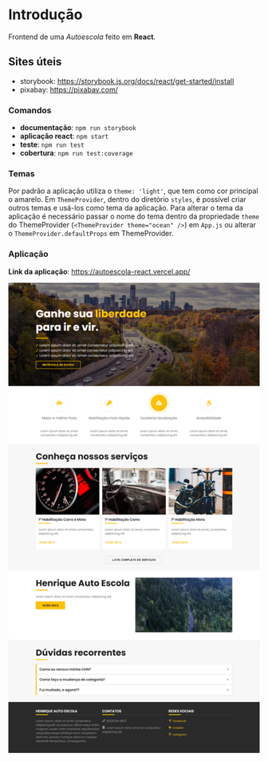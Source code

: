 # Introdução

Frontend de uma _Autoescola_ feito em **React**.

## Sites úteis

-   storybook: https://storybook.js.org/docs/react/get-started/install
-   pixabay: https://pixabay.com/

### Comandos

-   **documentação**: `npm run storybook`
-   **aplicação react**: `npm start`
-   **teste**: `npm run test`
-   **cobertura**: `npm run test:coverage`

### Temas

Por padrão a aplicação utiliza o `theme: 'light'`, que tem como cor principal o
amarelo. Em `ThemeProvider`, dentro do diretório `styles`, é possível criar
outros temas e usá-los como tema da aplicação. Para alterar o tema da aplicação
é necessário passar o nome do tema dentro da propriedade `theme` do
ThemeProvider (`<ThemeProvider theme="ocean" />`) em `App.js` ou alterar o
`ThemeProvider.defaultProps` em ThemeProvider.

### Aplicação

**Link da aplicação**: https://autoescola-react.vercel.app/

![Aplicação](./src/assets/screenshot_app_fullsize.png)
